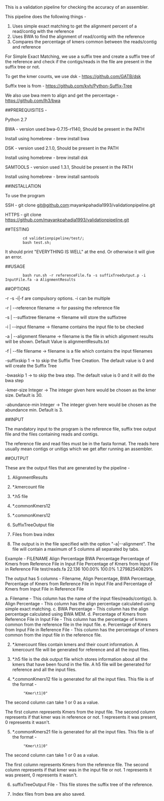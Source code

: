 This is a validation pipeline for checking the accuracy of an assembler. 

This pipeline does the following things - 

1. Uses simple exact matching to get the alignment percent of a read/contig with the reference
2. Uses BWA to find the alignment of read/contig with the reference
3. Compares the percentage of kmers common between the reads/contig and reference

For Simple Exact Matching, we use a suffix tree and create a suffix tree of the reference and check if the contigs/reads in the file are present in the suffix tree or not.

To get the kmer counts, we use dsk - https://github.com/GATB/dsk

Suffix tree is from - https://github.com/kvh/Python-Suffix-Tree

We also use bwa mem to align and get the percentage - https://github.com/lh3/bwa

##PREREQUISITES -

Python 2.7


BWA - version used bwa-0.7.15-r1140, Should be present in the PATH

Install using homebrew - brew install bwa

DSK - version used 2.1.0, Should be present in the PATH

Install using homebrew - brew install dsk

SAMTOOLS - version used 1.3.1, Should be present in the PATH

Install using homebrew - brew install samtools

##INSTALLATION

To use the program

SSH - 
			git clone git@github.com:mayankpahadia1993/validationpipeline.git


HTTPS - 
			git clone https://github.com/mayankpahadia1993/validationpipeline.git

##TESTING
			
			cd validationpipeline/test/;
			bash test.sh;

It should print "EVERYTHING IS WELL" at the end. Or otherwise it will give an error.


##USAGE 


			bash run.sh -r referenceFile.fa -s suffixTreeOutput.p -i InputFile.fa -a AlignmentResults

##OPTIONS

-r -s -i|-f are compulsory options. -i can be multiple


-r | --reference filename -> for passing the reference file


-s | --suffixtree filename  -> filename will store the suffixtree


-i | --input filename -> filename contains the input file to be checked


-a | --alignment filename -> filename is the file in which alignment results will be shown. Default Value is alignmentResults.txt


-f | --file filename -> filename is a file which contains the input filenames


-suffixskip 1 -> to skip the Suffix Tree Creation. The default value is 0 and will create the Suffix Tree


-bwaskip 1 -> to skip the bwa step. The default value is 0 and it will do the bwa step


-kmer-size Integer -> The integer given here would be chosen as the kmer size. Default is 30. 


-abundance-min Integer -> The integer given here would be chosen as the abundance min. Default is 3.


##INPUT

The mandatory input to the program is the reference file, suffix tree output file and the files containing reads and contigs.

The reference file and read files must be in the fasta format. The reads here usually mean contigs or unitigs which we get after running an assembler.

##OUTPUT

These are the output files that are generated by the pipeline - 

1. AlignmentResults
2. *.kmercount file
3. *.h5 file
4. *.commonKmers12
5. *.commonKmers12
6. SuffixTreeOutput file
7. Files from bwa index




1. The output is in the file specified with the option "-a|--alignment". The file will contain a maximum of 5 columns all separated by tabs.

Example - 
FILENAME	Align Percentage	BWA Percentage	Percentage of Kmers from Reference File in Input File	Percentage of Kmers from Input File in Reference File
test/reads.fa	22.136	100.00%	100.0%	1.27982540829%

The output has 5 columns - Filename, Align Percentage, BWA Percentage, Percentage of Kmers from Reference File in Input File and Percentage of Kmers from Input File in Reference File

a. Filename - This column has the name of the input files(reads/contigs).
b. Align Percentage - This column has the align percentage calculated using simple exact matching.
c. BWA Percentage - This column has the align percentage calculated using BWA MEM.
d. Percentage of Kmers from Reference File in Input File - This column has the percentage of kmers common from the reference file in the input file.
e. Percentage of Kmers from Input File in Reference File - This column has the percentage of kmers common from the input file in the reference file.



2. *.kmercount files contain kmers and their count information. A kmercount file will be generated for reference and all the input files. 

3. *.h5 file is the dsk output file which stores information about all the kmers that have been found in the file. A h5 file will be generated for reference and all the input files.

4. *.commonKmers12 file is generated for all the input files. This file is of the format - 

			"Kmer\t1|0"

The second column can take 1 or 0 as a value.

The first column represents Kmers from the input file. The second column represents if that kmer was in reference or not. 1 represents it was present, 0 represents it wasn't.

5. *.commonKmers21 file is generated for all the input files. This file is of the format - 

			"Kmer\t1|0"

The second column can take 1 or 0 as a value.

The first column represents Kmers from the reference file. The second column represents if that kmer was in the input file or not. 1 represents it was present, 0 represents it wasn't.

6. suffixTreeOutput File - This file stores the suffix tree of the reference.


7. Index files from bwa are also saved. 